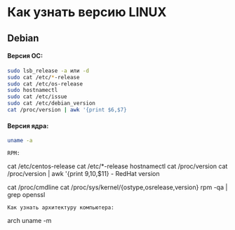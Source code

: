 # Как узнать версию LINUX

## Debian

#### Версия ОС:
```bash
sudo lsb_release -a или -d
sudo cat /etc/*-release
sudo cat /etc/os-release
sudo hostnamectl
sudo cat /etc/issue
sudo cat /etc/debian_version
cat /proc/version | awk '{print $6,$7}
```
#### Версия ядра:

```bash
uname -a
```


	RPM:
cat /etc/centos-release
cat /etc/*-release
hostnamectl
cat /proc/version
cat /proc/version | awk '{print $9,$10,$11} - RedHat version

cat /proc/cmdline
cat /proc/sys/kernel/{ostype,osrelease,version}
rpm -qa | grep openssl

	Как узнать архитектуру компьютера:
arch
uname -m


